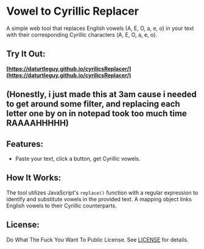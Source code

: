 # Vowel to Cyrillic Replacer

A simple web tool that replaces English vowels (A, E, O, a, e, o) in your text with their corresponding Cyrillic characters (А, Е, О, а, е, о).

## Try It Out:

**[https://daturtleguy.github.io/cyrilicsReplacer/](https://daturtleguy.github.io/cyrilicsReplacer/)**

## (Honestly, i just made this at 3am cause i needed to get around some filter, and replacing each letter one by on in notepad took too much time RAAAAHHHHH)

## Features:

- Paste your text, click a button, get Cyrillic vowels.

## How It Works:

The tool utilizes JavaScript's `replace()` function with a regular expression to identify and substitute vowels in the provided text. A mapping object links English vowels to their Cyrillic counterparts.

## License:

Do What The Fuck You Want To Public License. See [LICENSE](LICENSE) for details.
